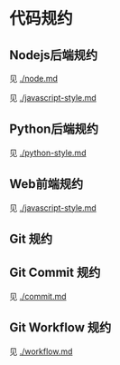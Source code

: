 # 代码规约

## Nodejs后端规约
见 [./node.md](https://github.com/shile100/codeStyle/blob/master/node.md)

见 [./javascript-style.md](https://github.com/shile100/codeStyle/blob/master/javascript.md)
## Python后端规约

见 [./python-style.md](https://github.com/shile100/codeStyle/blob/master/python-style.md)

## Web前端规约
见 [./javascript-style.md](https://github.com/shile100/codeStyle/blob/master/javascript.md)
## Git 规约
## Git Commit 规约
见 [./commit.md](https://github.com/shile100/codeStyle/blob/master/commit.md)

## Git Workflow 规约
见 [./workflow.md](https://github.com/shile100/codeStyle/blob/master/workflow.md)
